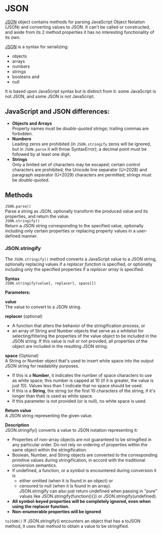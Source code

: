 # JSON

[JSON](http://json.org/) object contains methods for parsing JavaScript Object Notation (JSON) and converting values to JSON. It can't be called or constructed, and aside from its 2 method properties it has no interesting functionality of its own.

[JSON](https://developer.mozilla.org/en-US/docs/Web/JavaScript/Reference/Global_Objects/JSON) is a syntax for serializing:
- objects
- arrays
- numbers
- strings
- booleans and
- null

It is based upon JavaScript syntax but is distinct from it: some JavaScript is not JSON, and some JSON is not JavaScript.


## JavaScript and JSON differences:

* **Objects and Arrays**   
  Property names must be *double-quoted strings*; trailing commas are forbidden.
* **Numbers**   
  Leading zeros are prohibited (in `JSON.stringify` zeros will be ignored, but in `JSON.parse` it will throw SyntaxError); a decimal point must be followed by at least one digit.
* **Strings**   
Only a limited set of characters may be escaped; certain control characters are prohibited; the Unicode line separator (U+2028) and paragraph separator (U+2029) characters are permitted; strings must be *double-quoted*. 


## Methods

`JSON.parse()`   
    Parse a string as JSON, optionally transform the produced value and its properties, and return the value.   
`JSON.stringify()`   
    Return a JSON string corresponding to the specified value, optionally including only certain properties or replacing property values in a user-defined manner.


### JSON.stringify

The `JSON.stringify()` method converts a JavaScript value to a JSON string, optionally replacing values if a *replacer function* is specified, or optionally including only the specified properties if a *replacer array* is specified.

**Syntax**   
`JSON.stringify(value[, replacer[, space]])`

**Parameters:**   

**value**   
    The value to convert to a JSON string.   

**replacer** (optional)   
* A function that alters the behavior of the stringification process, or 
* an array of String and Number objects that serve as a whitelist for selecting/filtering the properties of the value object to be included in the JSON string. If this value is null or not provided, all properties of the object are included in the resulting JSON string.   

**space** (Optional)   
A String or Number object that's used to insert white space into the output JSON string for readability purposes. 
* If this is a **Number**, it indicates the number of space characters to use as white space; this number is capped at 10 (if it is greater, the value is just 10). Values less than 1 indicate that no space should be used.
* If this is a **String**, the string (or the first 10 characters of the string, if it's longer than that) is used as white space.
* If this parameter is not provided (or is null), no white space is used.    

**Return value**   
A JSON string representing the given value.    

**Description**   
JSON.stringify() converts a value to JSON notation representing it:    
* Properties of non-array objects are not guaranteed to be stringified in any particular order. Do not rely on ordering of properties within the same object within the stringification.
* Boolean, Number, and String objects are converted to the corresponding primitive values during stringification, in accord with the traditional conversion semantics.
* If undefined, a function, or a symbol is encountered during conversion it is 
    * either omitted (when it is found in an object) or 
    *  censored to null (when it is found in an array).   
  JSON.stringify can also just return undefined when passing in "pure" values like JSON.stringify(function(){}) or JSON.stringify(undefined).
* __All symbol-keyed properties will be completely ignored, even when using the replacer function.__
* __Non-enumerable properties will be ignored__


`toJSON()`
If JSON.stringify() encounters an object that has a toJSON method, it uses that method to obtain a value to be stringified.